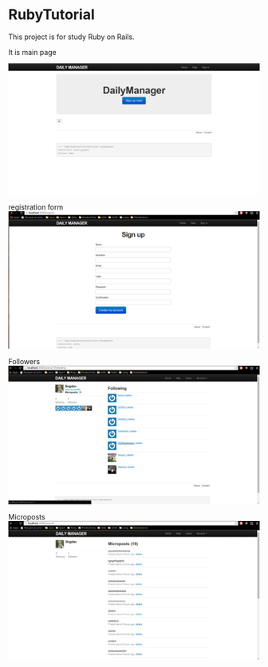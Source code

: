 RubyTutorial
============
This project is for study Ruby on Rails.

It is main page

![alt tag](https://raw.githubusercontent.com/Bogdasya/RubyTutorial/4434b392dd23a558ccfe08e5b3e722614fe4f970/Screenshot%20from%202014-10-10%2015:38:37.png)

registration form 
![alt tag](https://raw.githubusercontent.com/Bogdasya/RubyTutorial/4434b392dd23a558ccfe08e5b3e722614fe4f970/Screenshot%20from%202014-10-10%2015:39:02.png)

Followers
![alt tag](https://raw.githubusercontent.com/Bogdasya/RubyTutorial/4434b392dd23a558ccfe08e5b3e722614fe4f970/Screenshot%20from%202014-10-10%2015:39:57.png)

Microposts
![alt tag](https://raw.githubusercontent.com/Bogdasya/RubyTutorial/4434b392dd23a558ccfe08e5b3e722614fe4f970/Screenshot%20from%202014-10-10%2015:40:07.png)
